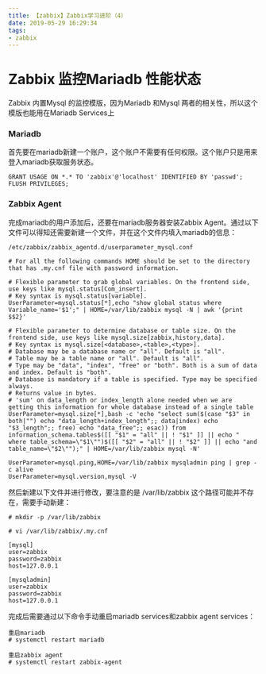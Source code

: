 ```yaml
---
title: 【zabbix】Zabbix学习进阶（4）
date: 2019-05-29 16:29:34
tags:
- zabbix
---
```


# Zabbix 监控Mariadb 性能状态

Zabbix 内置Mysql 的监控模版，因为Mariadb 和Mysql 两者的相关性，所以这个模版也能用在Mariadb Services上

### Mariadb 

首先要在mariadb新建一个账户，这个账户不需要有任何权限。这个账户只是用来登入mariadb获取服务状态。

```
GRANT USAGE ON *.* TO 'zabbix'@'localhost' IDENTIFIED BY 'passwd';
FLUSH PRIVILEGES;
```

### Zabbix Agent

完成mariadb的用户添加后，还要在mariadb服务器安装Zabbix Agent。通过以下文件可以得知还需要新建一个文件，并在这个文件内填入mariadb的信息：

```
/etc/zabbix/zabbix_agentd.d/userparameter_mysql.conf 

# For all the following commands HOME should be set to the directory that has .my.cnf file with password information.

# Flexible parameter to grab global variables. On the frontend side, use keys like mysql.status[Com_insert].
# Key syntax is mysql.status[variable].
UserParameter=mysql.status[*],echo "show global status where Variable_name='$1';" | HOME=/var/lib/zabbix mysql -N | awk '{print $$2}'

# Flexible parameter to determine database or table size. On the frontend side, use keys like mysql.size[zabbix,history,data].
# Key syntax is mysql.size[<database>,<table>,<type>].
# Database may be a database name or "all". Default is "all".
# Table may be a table name or "all". Default is "all".
# Type may be "data", "index", "free" or "both". Both is a sum of data and index. Default is "both".
# Database is mandatory if a table is specified. Type may be specified always.
# Returns value in bytes.
# 'sum' on data_length or index_length alone needed when we are getting this information for whole database instead of a single table
UserParameter=mysql.size[*],bash -c 'echo "select sum($(case "$3" in both|"") echo "data_length+index_length";; data|index) echo "$3_length";; free) echo "data_free";; esac)) from information_schema.tables$([[ "$1" = "all" || ! "$1" ]] || echo " where table_schema=\"$1\"")$([[ "$2" = "all" || ! "$2" ]] || echo "and table_name=\"$2\"");" | HOME=/var/lib/zabbix mysql -N'

UserParameter=mysql.ping,HOME=/var/lib/zabbix mysqladmin ping | grep -c alive
UserParameter=mysql.version,mysql -V
```

然后新建以下文件并进行修改，要注意的是 /var/lib/zabbix 这个路径可能并不存在，需要手动新建：

```
# mkdir -p /var/lib/zabbix

# vi /var/lib/zabbix/.my.cnf

[mysql]
user=zabbix
password=zabbix
host=127.0.0.1

[mysqladmin]
user=zabbix
password=zabbix
host=127.0.0.1
```

完成后需要通过以下命令手动重启mariadb services和zabbix agent services：

```
重启mariadb
# systemctl restart mariadb

重启zabbix agent
# systemctl restart zabbix-agent
```